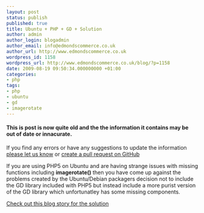```yaml
---
layout: post
status: publish
published: true
title: Ubuntu + PHP + GD + Solution
author: admin
author_login: blogadmin
author_email: info@edmondscommerce.co.uk
author_url: http://www.edmondscommerce.co.uk
wordpress_id: 1158
wordpress_url: http://www.edmondscommerce.co.uk/blog/?p=1158
date: 2009-08-19 09:50:34.000000000 +01:00
categories:
- php
tags:
- php
- ubuntu
- gd
- imagerotate
---
```

<div class="oldpost"><h4>This is post is now quite old and the the information it contains may be out of date or innacurate.</h4>
<p>
If you find any errors or have any suggestions to update the information <a href="http://edmondscommerce.github.io/contact-us/index.html">please let us know</a>
or <a href="https://github.com/edmondscommerce/edmondscommerce.github.io">create a pull request on GitHub</a>
</p>
</div>
If you are using PHP5 on Ubuntu and are having strange issues with missing functions including <strong>imagerotate()</strong> then you have come up against the problems created by the Ubuntu/Debian packagers decision not to include the GD library included with PHP5 but instead include a more purist version of the GD library which unfortunatley has some missing components.

<a href="http://cumu.li/2008/5/13/recompiling-php5-with-bundled-support-for-gd-on-ubuntu">Check out this blog story for the solution</a>

